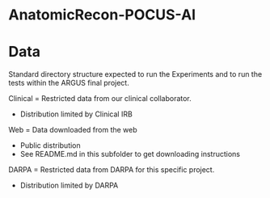 # AnatomicRecon-POCUS-AI

# Data

Standard directory structure expected to run the Experiments and to run
the tests within the ARGUS final project.

Clinical = Restricted data from our clinical collaborator.
* Distribution limited by Clinical IRB

Web = Data downloaded from the web
* Public distribution
* See README.md in this subfolder to get downloading instructions

DARPA = Restricted data from DARPA for this specific project.
* Distribution limited by DARPA
